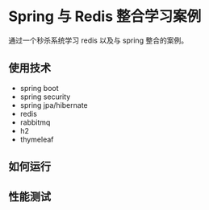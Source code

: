 # Spring 与 Redis 整合学习案例

通过一个秒杀系统学习 redis 以及与 spring 整合的案例。

## 使用技术

- spring boot
- spring security
- spring jpa/hibernate
- redis
- rabbitmq
- h2
- thymeleaf

## 如何运行



## 性能测试

